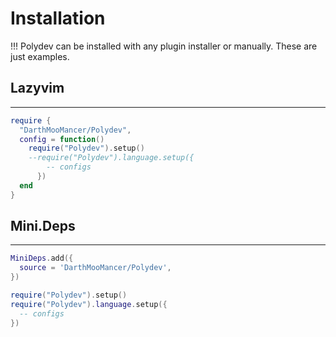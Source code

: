 # Installation
!!! Polydev can be installed with any plugin installer or manually. These are just examples.

## Lazyvim
----------

```lua
require {
  "DarthMooMancer/Polydev",
  config = function()
    require("Polydev").setup()
    --require("Polydev").language.setup({
        -- configs
      })
  end
}
```

## Mini.Deps
------------
```lua
MiniDeps.add({
  source = 'DarthMooMancer/Polydev',
})

require("Polydev").setup()
require("Polydev").language.setup({
  -- configs
})
```
